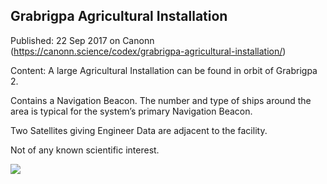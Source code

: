 ## Grabrigpa Agricultural Installation

Published: 22 Sep 2017 on Canonn (https://canonn.science/codex/grabrigpa-agricultural-installation/)

Content: A large Agricultural Installation can be found in orbit of Grabrigpa 2.

Contains a Navigation Beacon. The number and type of ships around the area is typical for the system’s primary Navigation Beacon.

Two Satellites giving Engineer Data are adjacent to the facility.

Not of any known scientific interest.

[![](https://canonn.science/wp-content/uploads/2017/09/Screenshot_0035-1024x576.jpg)](https://canonn.science/wp-content/uploads/2017/09/Screenshot_0035.jpg)